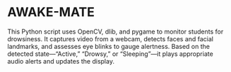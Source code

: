 # AWAKE-MATE
 This Python script uses OpenCV, dlib, and pygame to monitor students for drowsiness. It captures video from a webcam, detects faces and facial landmarks, and assesses eye blinks to gauge alertness. Based on the detected state—“Active,” “Drowsy,” or “Sleeping”—it plays appropriate audio alerts and updates the display.
